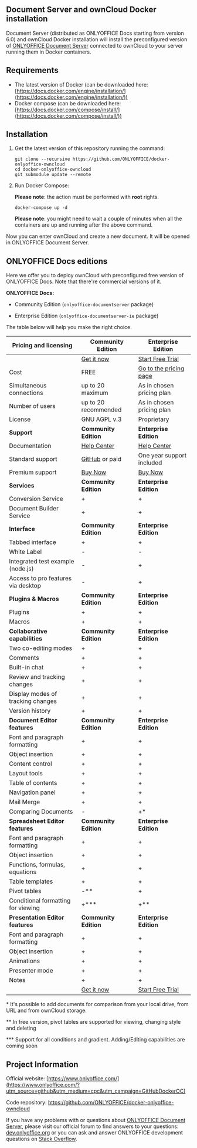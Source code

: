 ## Document Server and ownCloud Docker installation

Document Server (distributed as ONLYOFFICE Docs starting from version 6.0) and ownCloud Docker installation will install the preconfigured version of [ONLYOFFICE Document Server][2] connected to ownCloud to your server running them in Docker containers.


## Requirements

* The latest version of Docker (can be downloaded here: [https://docs.docker.com/engine/installation/](https://docs.docker.com/engine/installation/))
* Docker compose (can be downloaded here: [https://docs.docker.com/compose/install/](https://docs.docker.com/compose/install/))


## Installation

1. Get the latest version of this repository running the command:

    ```
    git clone --recursive https://github.com/ONLYOFFICE/docker-onlyoffice-owncloud
    cd docker-onlyoffice-owncloud
    git submodule update --remote
    ```

2. Run Docker Compose:

    **Please note**: the action must be performed with **root** rights.

    ```
    docker-compose up -d
    ```

    **Please note**: you might need to wait a couple of minutes when all the containers are up and running after the above command.

Now you can enter ownCloud and create a new document. It will be opened in ONLYOFFICE Document Server.


## ONLYOFFICE Docs editions

Here we offer you to deploy ownCloud with preconfigured free version of ONLYOFFICE Docs. Note that there're commercial versions of it. 

**ONLYOFFICE Docs:**

* Community Edition (`onlyoffice-documentserver` package)

* Enterprise Edition (`onlyoffice-documentserver-ie` package)

The table below will help you make the right choice.

| Pricing and licensing | Community Edition | Enterprise Edition |
| ------------- | ------------- | ------------- |
| | [Get it now](https://www.onlyoffice.com/download.aspx?utm_source=github&utm_medium=cpc&utm_campaign=GitHubDockerNC)  | [Start Free Trial](https://www.onlyoffice.com/enterprise-edition-free.aspx?utm_source=github&utm_medium=cpc&utm_campaign=GitHubDockerOC)  |
| Cost  | FREE  | [Go to the pricing page](https://www.onlyoffice.com/enterprise-edition.aspx?utm_source=github&utm_medium=cpc&utm_campaign=GitHubDockerOC)  |
| Simultaneous connections | up to 20 maximum  | As in chosen pricing plan |
| Number of users | up to 20 recommended | As in chosen pricing plan |
| License | GNU AGPL v.3 | Proprietary |
| **Support** | **Community Edition** | **Enterprise Edition** | 
| Documentation | [Help Center](https://helpcenter.onlyoffice.com/server/docker/opensource/index.aspx) | [Help Center](https://helpcenter.onlyoffice.com/server/integration-edition/index.aspx) |
| Standard support | [GitHub](https://github.com/ONLYOFFICE/DocumentServer/issues) or paid | One year support included |
| Premium support | [Buy Now](https://www.onlyoffice.com/support.aspx?utm_source=github&utm_medium=cpc&utm_campaign=GitHubDockerOC) | [Buy Now](https://www.onlyoffice.com/support.aspx?utm_source=github&utm_medium=cpc&utm_campaign=GitHubDockerOC) |
| **Services** | **Community Edition** | **Enterprise Edition** | 
| Conversion Service                | + | + | 
| Document Builder Service          | + | + | 
| **Interface** | **Community Edition** | **Enterprise Edition** |
| Tabbed interface                       | + | + |
| White Label                            | - | - |
| Integrated test example (node.js)     | - | + |
| Access to pro features via desktop     | - | + |
| **Plugins & Macros** | **Community Edition** | **Enterprise Edition** |
| Plugins                           | + | + |
| Macros                            | + | + |
| **Collaborative capabilities** | **Community Edition** | **Enterprise Edition** |
| Two co-editing modes              | + | + |
| Comments                          | + | + |
| Built-in chat                     | + | + |
| Review and tracking changes       | + | + |
| Display modes of tracking changes | + | + |
| Version history                   | + | + |
| **Document Editor features** | **Community Edition** | **Enterprise Edition** |
| Font and paragraph formatting   | + | + |
| Object insertion                | + | + |
| Content control                 | + | + |
| Layout tools                    | + | + |
| Table of contents               | + | + |
| Navigation panel                | + | + |
| Mail Merge                      | + | + |
| Comparing Documents             | - | +* |
| **Spreadsheet Editor features** | **Community Edition** | **Enterprise Edition** |
| Font and paragraph formatting   | + | + |
| Object insertion                | + | + |
| Functions, formulas, equations  | + | + |
| Table templates                 | + | + |
| Pivot tables                    | -** | + |
| Conditional formatting  for viewing | +*** | +** |
| **Presentation Editor features** | **Community Edition** | **Enterprise Edition** |
| Font and paragraph formatting   | + | + |
| Object insertion                | + | + |
| Animations                      | + | + |
| Presenter mode                  | + | + |
| Notes                           | + | + |
| | [Get it now](https://www.onlyoffice.com/download.aspx?utm_source=github&utm_medium=cpc&utm_campaign=GitHubDockerOC)  | [Start Free Trial](https://www.onlyoffice.com/enterprise-edition-free.aspx?utm_source=github&utm_medium=cpc&utm_campaign=GitHubDockerOC)  |

\*  It's possible to add documents for comparison from your local drive, from URL and from ownCloud storage.

\** In free version, pivot tables are supported for viewing, changing style and deleting

\*** Support for all conditions and gradient. Adding/Editing capabilities are coming soon


## Project Information

Official website: [https://www.onlyoffice.com/](https://www.onlyoffice.com/?utm_source=github&utm_medium=cpc&utm_campaign=GitHubDockerOC)

Code repository: https://github.com/ONLYOFFICE/docker-onlyoffice-owncloud

If you have any problems with or questions about [ONLYOFFICE Document Server][2], please visit our official forum to find answers to your questions: [dev.onlyoffice.org][1] or you can ask and answer ONLYOFFICE development questions on [Stack Overflow][3].

[1]: http://dev.onlyoffice.org
[2]: https://github.com/ONLYOFFICE/DocumentServer
[3]: http://stackoverflow.com/questions/tagged/onlyoffice
